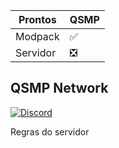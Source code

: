 


| Prontos |QSMP|
| ------------- | ------------- |
| Modpack|✅|
| Servidor|❎|

<p align="center">

## QSMP Network

<a href="https://discord.gg/Sy3awpHNQ5"><img alt="Discord" src="[https://cdn.discordapp.com/attachments/1150768584377765898/1150824686549217290/e0e49c2d4464fd8f9c65a9cda63f4dc3.png]"/></a>
</p>


Regras do servidor
